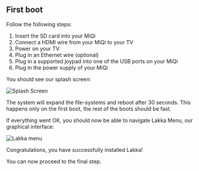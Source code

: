## First boot

Follow the following steps:

1.  Insert the SD card into your MiQi
2.  Connect a HDMI wire from your MiQi to your TV
3.  Power on your TV
4.  Plug in an Ethernet wire (optional)
5.  Plug in a supported joypad into one of the USB ports on your MiQi
6.  Plug in the power supply of your MiQi

You should see our splash screen:

![Splash Screen](/images/splash.png)

The system will expand the file-systems and reboot after 30 seconds. This happens only on the first boot, the rest of the boots should be fast.

If everything went OK, you should now be able to navigate Lakka Menu, our graphical interface:

![Lakka menu](/images/lakkamenu.png)

Congratulations, you have successfully installed Lakka!

You can now proceed to the final step.
